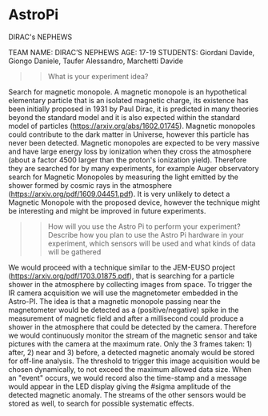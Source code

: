 # AstroPi
DIRAC's NEPHEWS


TEAM NAME: DIRAC’S NEPHEWS
AGE: 17-19
STUDENTS: Giordani Davide, Giongo Daniele, Taufer Alessandro, Marchetti Davide

>>What is your experiment idea?

Search for magnetic monopole. A magnetic monopole is an hypothetical elementary particle that is an isolated magnetic charge, its existence has been initially proposed in 1931 by Paul Dirac, it is predicted in many theories beyond the standard model and it is also expected within the standard model of particles (https://arxiv.org/abs/1602.01745). Magnetic monopoles could contribute to the dark matter in Universe, however this particle has never been detected. Magnetic monopoles are expected to be very massive and have large energy loss by ionization when they cross the atmosphere (about a factor 4500 larger than the proton's ionization yield). Therefore they are searched for by many experiments, for example Auger observatory search for Magnetic Monopoles by measuring the light emitted by the shower formed by cosmic rays in the atmosphere (https://arxiv.org/pdf/1609.04451.pdf). It is very unlikely to detect a Magnetic Monopole with the proposed device, however the technique might be interesting and might be improved in future experiments.

>>How will you use the Astro Pi to perform your experiment? Describe how you plan to use the Astro Pi hardware in your experiment, which sensors will be used and what kinds of data will be gathered

We would proceed with a technique similar to the JEM-EUSO project (https://arxiv.org/pdf/1703.01875.pdf), that is searching for a particle shower in the atmosphere by collecting images from space. To trigger the IR camera acquisition we will use the magnetometer embedded in the Astro-PI. The idea is that a magnetic monopole passing near the magnetometer would be detected as a (positive/negative) spike in the measurement of magnetic field and after a millisecond could produce a shower in the atmosphere that could be detected by the camera. Therefore we would continuously monitor the stream of the magnetic sensor and take pictures with the camera at the maximum rate. Only the 3 frames taken: 1) after, 2) near and 3) before, a detected magnetic anomaly would be stored for off-line analysis. The threshold to trigger this image acquisition would be chosen dynamically, to not exceed the maximum allowed data size. When an "event" occurs, we would record also the time-stamp and a message would appear in the LED display giving the #sigma amplitude of the detected magnetic anomaly. The streams of the other sensors would be stored as well, to search for possible systematic effects.
